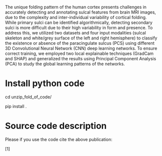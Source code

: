 The unique folding pattern of the human cortex presents challenges in accurately detecting and annotating sulcal features from brain MRI images, due to the complexity and inter-individual variability
of cortical folding. While primary sulci can be identified algorithmically, detecting secondary sulci is more difficult due to their high variability in
form and presence. To address this, we utilized two datasets and four input modalities (sulcal skeleton and white/grey surface of the left and right 
hemisphere) to classify the existence or absence of the paracingulate sulcus (PCS) using different 3D Convolutional Neural Network (CNN) deep learning networks. To ensure correct training, we employed two local explainable techniques (GradCam and SHAP)
and generalized the results using Principal Component Analysis (PCA) to study the global learning patterns of the networks.

# Install python code

cd unzip_fold_of_code/

pip install .

# Source code description

Please if you use the code cite the above publication:

[1]
